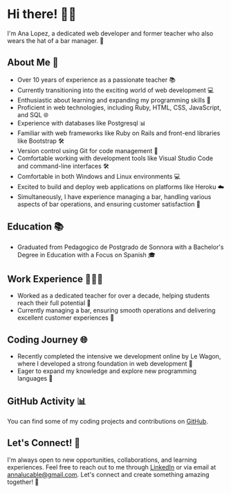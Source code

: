 # Hi there! 👋🌟

I'm Ana Lopez, a dedicated web developer and former teacher who also wears the hat of a bar manager. 🚀

## About Me 📌

- Over 10 years of experience as a passionate teacher 📚
- Currently transitioning into the exciting world of web development 💻
- Enthusiastic about learning and expanding my programming skills 🌱
- Proficient in web technologies, including Ruby, HTML, CSS, JavaScript, and SQL 🌐
- Experience with databases like Postgresql 📊
- Familiar with web frameworks like Ruby on Rails and front-end libraries like Bootstrap 🛠️
- Version control using Git for code management 📂
- Comfortable working with development tools like Visual Studio Code and command-line interfaces 🛠️
- Comfortable in both Windows and Linux environments 💻
- Excited to build and deploy web applications on platforms like Heroku ☁️
- Simultaneously, I have experience managing a bar, handling various aspects of bar operations, and ensuring customer satisfaction 🍻

## Education 📚

- Graduated from Pedagogico de Postgrado de Sonnora with a Bachelor's Degree in Education with a Focus on Spanish 🎓

## Work Experience 👩‍🏫🍻

- Worked as a dedicated teacher for over a decade, helping students reach their full potential 🏫
- Currently managing a bar, ensuring smooth operations and delivering excellent customer experiences 🍹

## Coding Journey 🌐

- Recently completed the intensive we development online by Le Wagon, where I developed a strong foundation in web development 💪
- Eager to expand my knowledge and explore new programming languages 🌟

## GitHub Activity 📊

You can find some of my coding projects and contributions on [GitHub](https://github.com//AnaLopezRdz).

## Let's Connect! 🤝

I'm always open to new opportunities, collaborations, and learning experiences. Feel free to reach out to me through [LinkedIn](https://www.linkedin.com/in/analu-lopez/) or via email at annalucable@gmail.com. Let's connect and create something amazing together! 📩
